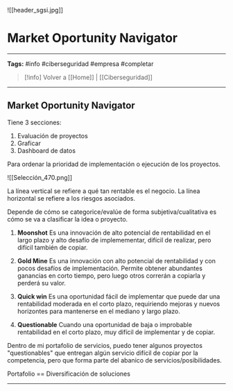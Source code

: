 ![[header_sgsi.jpg]]
# Market Oportunity Navigator

---
**Tags:** #info #ciberseguridad #empresa #completar  

> [!info] Volver a [[Home]] | [[Ciberseguridad]] 

---
## Market Oportunity Navigator

Tiene 3 secciones:
1. Evaluación de proyectos
2. Graficar
3. Dashboard de datos

Para ordenar la prioridad de implementación o ejecución de los proyectos.

 
![[Selección_470.png]]

La línea vertical se refiere a qué tan rentable es el negocio.
La línea horizontal se refiere a los riesgos asociados.

Depende de cómo se categorice/evalúe de forma subjetiva/cualitativa es cómo se va a clasificar la idea o proyecto.

1. **Moonshot**
   Es una innovación de alto potencial de rentabilidad en el largo plazo y alto desafío de implemementar, difícil de realizar, pero difícil también de copiar.
   
2. **Gold Mine**
   Es una innovación con alto potencial de rentabilidad y con pocos desafíos de implementación. Permite obtener abundantes ganancias en corto tiempo, pero luego otros correrán a copiarla y perderá su valor.
   
3. **Quick win**
   Es una oportunidad fácil de implementar que puede dar una rentabilidad moderada en el corto plazo, requiriendo mejoras y nuevos horizontes para mantenerse en el mediano y largo plazo.
   
4. **Questionable**
   Cuando una oportunidad de baja o improbable rentabilidad en el corto plazo, muy difícil de implementar y de copiar.


Dentro de mi portafolio de servicios, puedo tener algunos proyectos "questionables" que entregan algún servicio difícil de copiar por la competencia, pero que forma parte del abanico de servicios/posibilidades.

Portafolio == Diversificación de soluciones






























---


